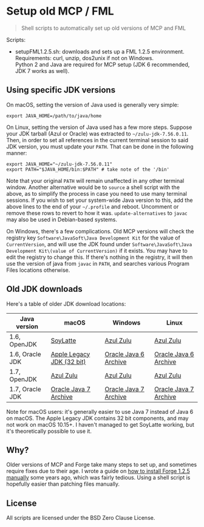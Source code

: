 # Setup old MCP / FML

> Shell scripts to automatically set up old versions of MCP and FML

Scripts:

-   setupFML1.2.5.sh: downloads and sets up a FML 1.2.5 environment.  
    Requirements: curl, unzip, dos2unix if not on Windows.  
    Python 2 and Java are required for MCP setup (JDK 6 recommended, JDK 7 works as well).

## Using specific JDK versions

On macOS, setting the version of Java used is generally very simple:

```shell
export JAVA_HOME=/path/to/java/home
```

On Linux, setting the version of Java used has a few more steps. Suppose your JDK tarball (Azul or Oracle) was extracted to `~/zulu-jdk-7.56.0.11`. Then, in order to set all references in the current terminal session to said JDK version, you must update your `PATH`. That can be done in the following manner:

```shell
export JAVA_HOME="~/zulu-jdk-7.56.0.11"
export PATH="$JAVA_HOME/bin:$PATH" # take note of the '/bin'
```
Note that your original `PATH` will remain unaffected in any other terminal window. Another alternative would be to `source` a shell script with the above, as to simplify the process in case you need to use many terminal sessions. If you wish to set your system-wide Java version to this, add the above lines to the end of your `~/.profile` and reboot. Uncomment or remove these rows to revert to how it was. `update-alternatives` to `javac` may also be used in Debian-based systems. 

On Windows, there's a few complications. Old MCP versions will check the registry key `Software\JavaSoft\Java Development Kit` for the value of `CurrentVersion`, and will use the JDK found under `Software\JavaSoft\Java Development Kit\(value of CurrentVersion)` if it exists. You may have to edit the registry to change this. If there's nothing in the registry, it will then use the version of java from `javac` in `PATH`, and searches various Program Files locations otherwise.

## Old JDK downloads

Here's a table of older JDK download locations:

| Java version    | macOS                                                                                                          | Windows                                                                                                          | Linux                                                                                                           |
| --------------- | -------------------------------------------------------------------------------------------------------------- | ---------------------------------------------------------------------------------------------------------------- | --------------------------------------------------------------------------------------------------------------- |
| 1.6, OpenJDK    | [SoyLatte](https://landonf.org/static/soylatte/)                                                               | [Azul Zulu](https://www.azul.com/downloads/?version=java-6-lts&os=windows&package=jdk&show-old-builds=true#zulu) | [Azul Zulu](https://www.azul.com/downloads/?version=java-6-lts&os=linux&package=jdk&show-old-builds=true#zulu)  |
| 1.6, Oracle JDK | [Apple Legacy JDK (32 bit)](https://support.apple.com/kb/dl1572)                                               | [Oracle Java 6 Archive](https://www.oracle.com/au/java/technologies/javase-java-archive-javase6-downloads.html)  | [Oracle Java 6 Archive](https://www.oracle.com/au/java/technologies/javase-java-archive-javase6-downloads.html) |
| 1.7, OpenJDK    | [Azul Zulu](https://www.azul.com/downloads/?version=java-7-lts&os=macos&package=jdk&show-old-builds=true#zulu) | [Azul Zulu](https://www.azul.com/downloads/?version=java-7-lts&os=windows&package=jdk&show-old-builds=true#zulu) | [Azul Zulu](https://www.azul.com/downloads/?version=java-7-lts&os=linux&package=jdk&show-old-builds=true#zulu)  |
| 1.7, Oracle JDK | [Oracle Java 7 Archive](https://www.oracle.com/au/java/technologies/javase/javase7-archive-downloads.html)     | [Oracle Java 7 Archive](https://www.oracle.com/au/java/technologies/javase/javase7-archive-downloads.html)       | [Oracle Java 7 Archive](https://www.oracle.com/au/java/technologies/javase/javase7-archive-downloads.html)      |

Note for macOS users: it's generally easier to use Java 7 instead of Java 6 on macOS. The Apple Legacy JDK contains 32 bit components, and may not work on macOS 10.15+. I haven't managed to get SoyLatte working, but it's theoretically possible to use it.

## Why?

Older versions of MCP and Forge take many steps to set up, and sometimes require fixes due to their age. I wrote a guide on [how to install Forge 1.2.5 manually](https://gist.github.com/NeRdTheNed/37b84c7a96a0b24fbc1ca76613f5bae6) some years ago, which was fairly tedious. Using a shell script is hopefully easier than patching files manually.

## License

All scripts are licensed under the BSD Zero Clause License.
